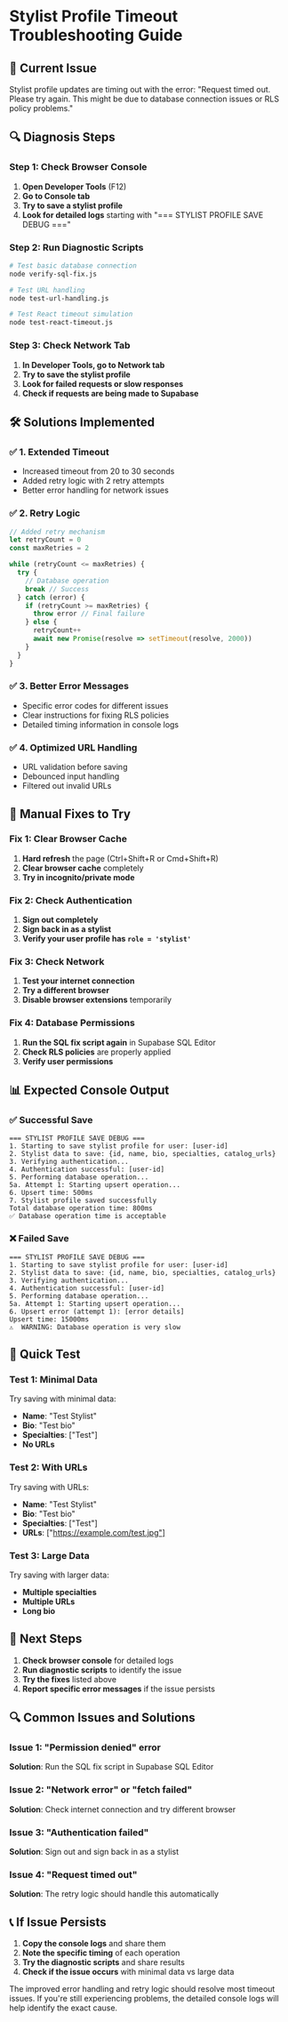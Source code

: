 # Stylist Profile Timeout Troubleshooting Guide

## 🚨 **Current Issue**
Stylist profile updates are timing out with the error: "Request timed out. Please try again. This might be due to database connection issues or RLS policy problems."

## 🔍 **Diagnosis Steps**

### Step 1: Check Browser Console
1. **Open Developer Tools** (F12)
2. **Go to Console tab**
3. **Try to save a stylist profile**
4. **Look for detailed logs** starting with "=== STYLIST PROFILE SAVE DEBUG ==="

### Step 2: Run Diagnostic Scripts
```bash
# Test basic database connection
node verify-sql-fix.js

# Test URL handling
node test-url-handling.js

# Test React timeout simulation
node test-react-timeout.js
```

### Step 3: Check Network Tab
1. **In Developer Tools, go to Network tab**
2. **Try to save the stylist profile**
3. **Look for failed requests or slow responses**
4. **Check if requests are being made to Supabase**

## 🛠️ **Solutions Implemented**

### ✅ **1. Extended Timeout**
- Increased timeout from 20 to 30 seconds
- Added retry logic with 2 retry attempts
- Better error handling for network issues

### ✅ **2. Retry Logic**
```javascript
// Added retry mechanism
let retryCount = 0
const maxRetries = 2

while (retryCount <= maxRetries) {
  try {
    // Database operation
    break // Success
  } catch (error) {
    if (retryCount >= maxRetries) {
      throw error // Final failure
    } else {
      retryCount++
      await new Promise(resolve => setTimeout(resolve, 2000))
    }
  }
}
```

### ✅ **3. Better Error Messages**
- Specific error codes for different issues
- Clear instructions for fixing RLS policies
- Detailed timing information in console logs

### ✅ **4. Optimized URL Handling**
- URL validation before saving
- Debounced input handling
- Filtered out invalid URLs

## 🔧 **Manual Fixes to Try**

### Fix 1: Clear Browser Cache
1. **Hard refresh** the page (Ctrl+Shift+R or Cmd+Shift+R)
2. **Clear browser cache** completely
3. **Try in incognito/private mode**

### Fix 2: Check Authentication
1. **Sign out completely**
2. **Sign back in as a stylist**
3. **Verify your user profile has `role = 'stylist'`**

### Fix 3: Check Network
1. **Test your internet connection**
2. **Try a different browser**
3. **Disable browser extensions** temporarily

### Fix 4: Database Permissions
1. **Run the SQL fix script again** in Supabase SQL Editor
2. **Check RLS policies** are properly applied
3. **Verify user permissions**

## 📊 **Expected Console Output**

### ✅ **Successful Save**
```
=== STYLIST PROFILE SAVE DEBUG ===
1. Starting to save stylist profile for user: [user-id]
2. Stylist data to save: {id, name, bio, specialties, catalog_urls}
3. Verifying authentication...
4. Authentication successful: [user-id]
5. Performing database operation...
5a. Attempt 1: Starting upsert operation...
6. Upsert time: 500ms
7. Stylist profile saved successfully
Total database operation time: 800ms
✅ Database operation time is acceptable
```

### ❌ **Failed Save**
```
=== STYLIST PROFILE SAVE DEBUG ===
1. Starting to save stylist profile for user: [user-id]
2. Stylist data to save: {id, name, bio, specialties, catalog_urls}
3. Verifying authentication...
4. Authentication successful: [user-id]
5. Performing database operation...
5a. Attempt 1: Starting upsert operation...
6. Upsert error (attempt 1): [error details]
Upsert time: 15000ms
⚠️  WARNING: Database operation is very slow
```

## 🎯 **Quick Test**

### Test 1: Minimal Data
Try saving with minimal data:
- **Name**: "Test Stylist"
- **Bio**: "Test bio"
- **Specialties**: ["Test"]
- **No URLs**

### Test 2: With URLs
Try saving with URLs:
- **Name**: "Test Stylist"
- **Bio**: "Test bio"
- **Specialties**: ["Test"]
- **URLs**: ["https://example.com/test.jpg"]

### Test 3: Large Data
Try saving with larger data:
- **Multiple specialties**
- **Multiple URLs**
- **Long bio**

## 📝 **Next Steps**

1. **Check browser console** for detailed logs
2. **Run diagnostic scripts** to identify the issue
3. **Try the fixes** listed above
4. **Report specific error messages** if the issue persists

## 🔍 **Common Issues and Solutions**

### Issue 1: "Permission denied" error
**Solution**: Run the SQL fix script in Supabase SQL Editor

### Issue 2: "Network error" or "fetch failed"
**Solution**: Check internet connection and try different browser

### Issue 3: "Authentication failed"
**Solution**: Sign out and sign back in as a stylist

### Issue 4: "Request timed out"
**Solution**: The retry logic should handle this automatically

## 📞 **If Issue Persists**

1. **Copy the console logs** and share them
2. **Note the specific timing** of each operation
3. **Try the diagnostic scripts** and share results
4. **Check if the issue occurs** with minimal data vs large data

The improved error handling and retry logic should resolve most timeout issues. If you're still experiencing problems, the detailed console logs will help identify the exact cause. 